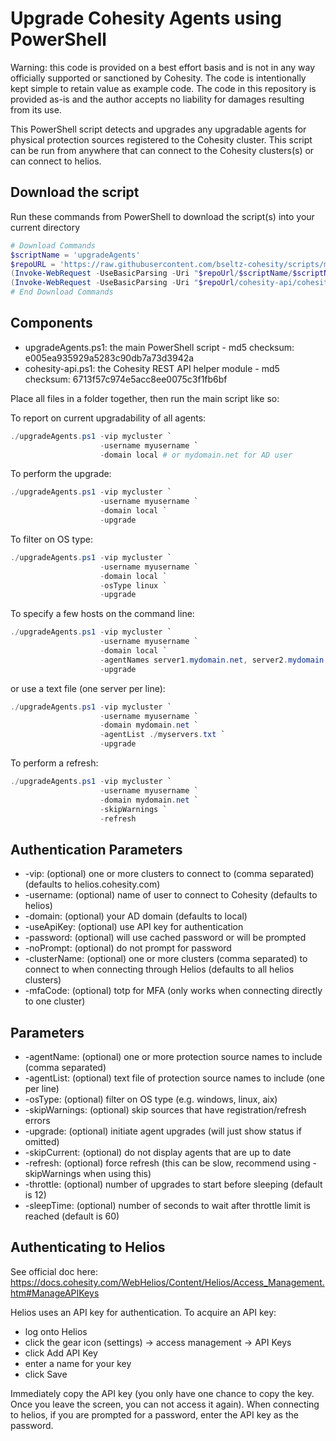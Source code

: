 # Upgrade Cohesity Agents using PowerShell

Warning: this code is provided on a best effort basis and is not in any way officially supported or sanctioned by Cohesity. The code is intentionally kept simple to retain value as example code. The code in this repository is provided as-is and the author accepts no liability for damages resulting from its use.

This PowerShell script detects and upgrades any upgradable agents for physical protection sources registered to the Cohesity cluster. This script can be run from anywhere that can connect to the Cohesity clusters(s) or can connect to helios.

## Download the script

Run these commands from PowerShell to download the script(s) into your current directory

```powershell
# Download Commands
$scriptName = 'upgradeAgents'
$repoURL = 'https://raw.githubusercontent.com/bseltz-cohesity/scripts/master/powershell'
(Invoke-WebRequest -UseBasicParsing -Uri "$repoUrl/$scriptName/$scriptName.ps1").content | Out-File "$scriptName.ps1"; (Get-Content "$scriptName.ps1") | Set-Content "$scriptName.ps1"
(Invoke-WebRequest -UseBasicParsing -Uri "$repoUrl/cohesity-api/cohesity-api.ps1").content | Out-File cohesity-api.ps1; (Get-Content cohesity-api.ps1) | Set-Content cohesity-api.ps1
# End Download Commands
```

## Components

* upgradeAgents.ps1: the main PowerShell script - md5 checksum: e005ea935929a5283c90db7a73d3942a
* cohesity-api.ps1: the Cohesity REST API helper module - md5 checksum: 6713f57c974e5acc8ee0075c3f1fb6bf

Place all files in a folder together, then run the main script like so:

To report on current upgradability of all agents:

```powershell
./upgradeAgents.ps1 -vip mycluster `
                    -username myusername `
                    -domain local # or mydomain.net for AD user
```

To perform the upgrade:

```powershell
./upgradeAgents.ps1 -vip mycluster `
                    -username myusername `
                    -domain local `
                    -upgrade
```

To filter on OS type:

```powershell
./upgradeAgents.ps1 -vip mycluster `
                    -username myusername `
                    -domain local `
                    -osType linux `
                    -upgrade
```

To specify a few hosts on the command line:

```powershell
./upgradeAgents.ps1 -vip mycluster `
                    -username myusername `
                    -domain local `
                    -agentNames server1.mydomain.net, server2.mydomain.net `
                    -upgrade
```

or use a text file (one server per line):

```powershell
./upgradeAgents.ps1 -vip mycluster `
                    -username myusername `
                    -domain mydomain.net `
                    -agentList ./myservers.txt `
                    -upgrade
```

To perform a refresh:

```powershell
./upgradeAgents.ps1 -vip mycluster `
                    -username myusername `
                    -domain mydomain.net `
                    -skipWarnings `
                    -refresh
```

## Authentication Parameters

* -vip: (optional) one or more clusters to connect to (comma separated) (defaults to helios.cohesity.com)
* -username: (optional) name of user to connect to Cohesity (defaults to helios)
* -domain: (optional) your AD domain (defaults to local)
* -useApiKey: (optional) use API key for authentication
* -password: (optional) will use cached password or will be prompted
* -noPrompt: (optional) do not prompt for password
* -clusterName: (optional) one or more clusters (comma separated) to connect to when connecting through Helios (defaults to all helios clusters)
* -mfaCode: (optional) totp for MFA (only works when connecting directly to one cluster)

## Parameters

* -agentName: (optional) one or more protection source names to include (comma separated)
* -agentList: (optional) text file of protection source names to include (one per line)
* -osType: (optional) filter on OS type (e.g. windows, linux, aix)
* -skipWarnings: (optional) skip sources that have registration/refresh errors
* -upgrade: (optional) initiate agent upgrades (will just show status if omitted)
* -skipCurrent: (optional) do not display agents that are up to date
* -refresh: (optional) force refresh (this can be slow, recommend using -skipWarnings when using this)
* -throttle: (optional) number of upgrades to start before sleeping (default is 12)
* -sleepTime: (optional) number of seconds to wait after throttle limit is reached (default is 60)

## Authenticating to Helios

See official doc here: <https://docs.cohesity.com/WebHelios/Content/Helios/Access_Management.htm#ManageAPIKeys>

Helios uses an API key for authentication. To acquire an API key:

* log onto Helios
* click the gear icon (settings) -> access management -> API Keys
* click Add API Key
* enter a name for your key
* click Save

Immediately copy the API key (you only have one chance to copy the key. Once you leave the screen, you can not access it again). When connecting to helios, if you are prompted for a password, enter the API key as the password.
